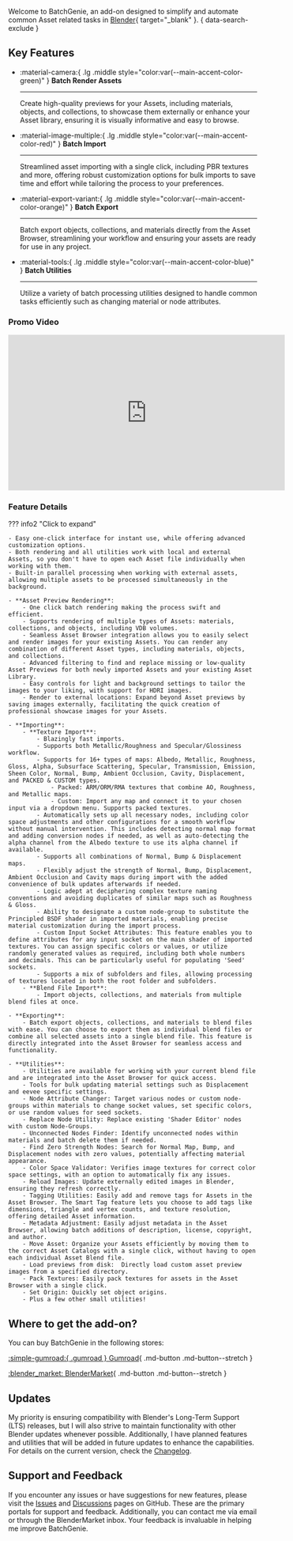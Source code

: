 Welcome to BatchGenie, an add-on designed to simplify and automate common Asset related tasks in [Blender](https://www.blender.org/){ target="_blank" }.
{ data-search-exclude }


## Key Features

<div class="grid cards grid_custom" markdown>

-   :material-camera:{ .lg .middle style="color:var(--main-accent-color-green)" } __Batch Render Assets__

    ---

    Create high-quality previews for your Assets, including materials, objects, and collections, to showcase them externally or enhance your Asset library, ensuring it is visually informative and easy to browse.


-   :material-image-multiple:{ .lg .middle style="color:var(--main-accent-color-red)" } __Batch Import__

    ---

    Streamlined asset importing with a single click, including PBR textures and more, offering robust customization options for bulk imports to save time and effort while tailoring the process to your preferences.

</div>

<div class="grid cards grid_custom"  markdown>

-   :material-export-variant:{ .lg .middle style="color:var(--main-accent-color-orange)" } __Batch Export__

    ---

    Batch export objects, collections, and materials directly from the Asset Browser, streamlining your workflow and ensuring your assets are ready for use in any project.


-   :material-tools:{ .lg .middle style="color:var(--main-accent-color-blue)" } __Batch Utilities__

    ---

    Utilize a variety of batch processing utilities designed to handle common tasks efficiently such as changing material or node attributes.

</div>


### Promo Video
<div class="video-wrapper">
    <iframe id="videoPlayer" width="560" height="315" src="https://www.youtube.com/embed/o1rj7gl_im4?rel=0" frameborder="0" allowfullscreen></iframe>
</div>


### Feature Details

??? info2 "Click to expand"

    - Easy one-click interface for instant use, while offering advanced customization options.
    - Both rendering and all utilities work with local and external Assets, so you don't have to open each Asset file individually when working with them.
    - Built-in parallel processing when working with external assets, allowing multiple assets to be processed simultaneously in the background.

    - **Asset Preview Rendering**:
        - One click batch rendering making the process swift and efficient.
        - Supports rendering of multiple types of Assets: materials, collections, and objects, including VDB volumes.
        - Seamless Asset Browser integration allows you to easily select and render images for your existing Assets. You can render any combination of different Asset types, including materials, objects, and collections.
        - Advanced filtering to find and replace missing or low-quality Asset Previews for both newly imported Assets and your existing Asset Library.
        - Easy controls for light and background settings to tailor the images to your liking, with support for HDRI images.
        - Render to external locations: Expand beyond Asset previews by saving images externally, facilitating the quick creation of professional showcase images for your Assets.

    - **Importing**:
        - **Texture Import**:
            - Blazingly fast imports.
            - Supports both Metallic/Roughness and Specular/Glossiness workflow.
            - Supports for 16+ types of maps: Albedo, Metallic, Roughness, Gloss, Alpha, Subsurface Scattering, Specular, Transmission, Emission, Sheen Color, Normal, Bump, Ambient Occlusion, Cavity, Displacement, and PACKED & CUSTOM types.
                - Packed: ARM/ORM/RMA textures that combine AO, Roughness, and Metallic maps.
                - Custom: Import any map and connect it to your chosen input via a dropdown menu. Supports packed textures.
            - Automatically sets up all necessary nodes, including color space adjustments and other configurations for a smooth workflow without manual intervention. This includes detecting normal map format and adding conversion nodes if needed, as well as auto-detecting the alpha channel from the Albedo texture to use its alpha channel if available.
            - Supports all combinations of Normal, Bump & Displacement maps.
            - Flexibly adjust the strength of Normal, Bump, Displacement, Ambient Occlusion and Cavity maps during import with the added convenience of bulk updates afterwards if needed.
            - Logic adept at deciphering complex texture naming conventions and avoiding duplicates of similar maps such as Roughness & Gloss.
            - Ability to designate a custom node-group to substitute the Principled BSDF shader in imported materials, enabling precise material customization during the import process.
            - Custom Input Socket Attributes: This feature enables you to define attributes for any input socket on the main shader of imported textures. You can assign specific colors or values, or utilize randomly generated values as required, including both whole numbers and decimals. This can be particularly useful for populating 'Seed' sockets.
            - Supports a mix of subfolders and files, allowing processing of textures located in both the root folder and subfolders.
        - **Blend File Import**:
            - Import objects, collections, and materials from multiple blend files at once.

    - **Exporting**:
        - Batch export objects, collections, and materials to blend files with ease. You can choose to export them as individual blend files or combine all selected assets into a single blend file. This feature is directly integrated into the Asset Browser for seamless access and functionality.

    - **Utilities**:
        - Utilities are available for working with your current blend file and are integrated into the Asset Browser for quick access.
        - Tools for bulk updating material settings such as Displacement and eevee specific settings.
        - Node Attribute Changer: Target various nodes or custom node-groups within materials to change socket values, set specific colors, or use random values for seed sockets.
        - Replace Node Utility: Replace existing 'Shader Editor' nodes with custom Node-Groups.
        - Unconnected Nodes Finder: Identify unconnected nodes within materials and batch delete them if needed.
        - Find Zero Strength Nodes: Search for Normal Map, Bump, and Displacement nodes with zero values, potentially affecting material appearance.
        - Color Space Validator: Verifies image textures for correct color space settings, with an option to automatically fix any issues.
        - Reload Images: Update externally edited images in Blender, ensuring they refresh correctly.
        - Tagging Utilities: Easily add and remove tags for Assets in the Asset Browser. The Smart Tag feature lets you choose to add tags like dimensions, triangle and vertex counts, and texture resolution, offering detailed Asset information.
        - Metadata Adjustment: Easily adjust metadata in the Asset Browser, allowing batch additions of description, license, copyright, and author.
        - Move Asset: Organize your Assets efficiently by moving them to the correct Asset Catalogs with a single click, without having to open each individual Asset Blend file.
        - Load previews from disk:  Directly load custom asset preview images from a specified directory.
        - Pack Textures: Easily pack textures for assets in the Asset Browser with a single click.
        - Set Origin: Quickly set object origins.
        - Plus a few other small utilities!


## Where to get the add-on?

You can buy BatchGenie in the following stores:

<div class="grid" markdown>

[:simple-gumroad:{ .gumroad } Gumroad](https://roberd.gumroad.com/l/BatchGenie){ .md-button .md-button--stretch }

[:blender_market: BlenderMarket](https://blendermarket.com/products/batchgenie){ .md-button .md-button--stretch }

</div>



## Updates

My priority is ensuring compatibility with Blender's Long-Term Support (LTS) releases, but I will also strive to maintain functionality with other Blender updates whenever possible. Additionally, I have planned features and utilities that will be added in future updates to enhance the capabilities. For details on the current version, check the [Changelog](changelog.md).


## Support and Feedback

If you encounter any issues or have suggestions for new features, please visit the [Issues](https://github.com/roberddd/BatchGenie/issues) and [Discussions](https://github.com/roberddd/BatchGenie/discussions) pages on GitHub. These are the primary portals for support and feedback. Additionally, you can contact me via email or through the BlenderMarket inbox. Your feedback is invaluable in helping me improve BatchGenie.